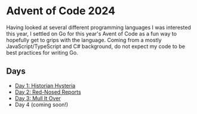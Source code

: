 # Advent of Code 2024

Having looked at several different programming languages I was interested this year, I settled on Go for this year's Avent of Code as a fun way to hopefully get to grips with the language. Coming from a mostly JavaScript/TypeScript and C# background, do not expect my code to be best practices for writing Go.

## Days
* [Day 1: Historian Hysteria](./day01/day01.go)
* [Day 2: Red-Nosed Reports](./day02/day02.go)
* [Day 3: Mull It Over](./day03/day03.go)
* Day 4 (coming soon!)
